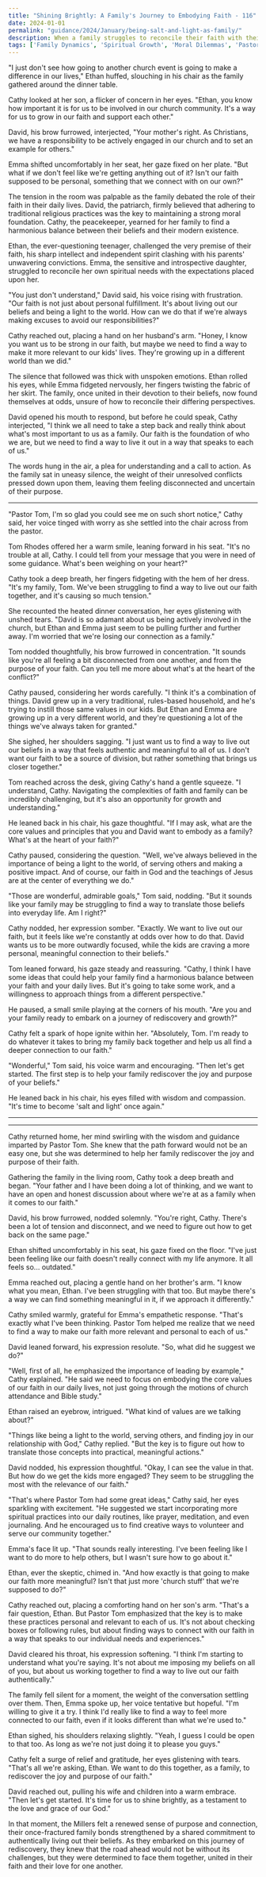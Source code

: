 ```yaml
---
title: "Shining Brightly: A Family's Journey to Embodying Faith - 116"
date: 2024-01-01
permalink: "guidance/2024/January/being-salt-and-light-as-family/"
description: When a family struggles to reconcile their faith with their daily lives, they seek the wisdom of Pastor Tom Rhodes to help them find a way to authentically live out their beliefs and become a beacon of light in their community. Through his guidance, they learn to navigate the challenges of being 'salt and light' and discover the transformative power of putting their faith into practice.
tags: ['Family Dynamics', 'Spiritual Growth', 'Moral Dilemmas', 'Pastoral Guidance', 'Evangelism']
---
```

"I just don't see how going to another church event is going to make a difference in our lives," Ethan huffed, slouching in his chair as the family gathered around the dinner table.

Cathy looked at her son, a flicker of concern in her eyes. "Ethan, you know how important it is for us to be involved in our church community. It's a way for us to grow in our faith and support each other."

David, his brow furrowed, interjected, "Your mother's right. As Christians, we have a responsibility to be actively engaged in our church and to set an example for others."

Emma shifted uncomfortably in her seat, her gaze fixed on her plate. "But what if we don't feel like we're getting anything out of it? Isn't our faith supposed to be personal, something that we connect with on our own?"

The tension in the room was palpable as the family debated the role of their faith in their daily lives. David, the patriarch, firmly believed that adhering to traditional religious practices was the key to maintaining a strong moral foundation. Cathy, the peacekeeper, yearned for her family to find a harmonious balance between their beliefs and their modern existence.

Ethan, the ever-questioning teenager, challenged the very premise of their faith, his sharp intellect and independent spirit clashing with his parents' unwavering convictions. Emma, the sensitive and introspective daughter, struggled to reconcile her own spiritual needs with the expectations placed upon her.

"You just don't understand," David said, his voice rising with frustration. "Our faith is not just about personal fulfillment. It's about living out our beliefs and being a light to the world. How can we do that if we're always making excuses to avoid our responsibilities?"

Cathy reached out, placing a hand on her husband's arm. "Honey, I know you want us to be strong in our faith, but maybe we need to find a way to make it more relevant to our kids' lives. They're growing up in a different world than we did."

The silence that followed was thick with unspoken emotions. Ethan rolled his eyes, while Emma fidgeted nervously, her fingers twisting the fabric of her skirt. The family, once united in their devotion to their beliefs, now found themselves at odds, unsure of how to reconcile their differing perspectives.

David opened his mouth to respond, but before he could speak, Cathy interjected, "I think we all need to take a step back and really think about what's most important to us as a family. Our faith is the foundation of who we are, but we need to find a way to live it out in a way that speaks to each of us."

The words hung in the air, a plea for understanding and a call to action. As the family sat in uneasy silence, the weight of their unresolved conflicts pressed down upon them, leaving them feeling disconnected and uncertain of their purpose.

***

"Pastor Tom, I'm so glad you could see me on such short notice," Cathy said, her voice tinged with worry as she settled into the chair across from the pastor.

Tom Rhodes offered her a warm smile, leaning forward in his seat. "It's no trouble at all, Cathy. I could tell from your message that you were in need of some guidance. What's been weighing on your heart?"

Cathy took a deep breath, her fingers fidgeting with the hem of her dress. "It's my family, Tom. We've been struggling to find a way to live out our faith together, and it's causing so much tension."

She recounted the heated dinner conversation, her eyes glistening with unshed tears. "David is so adamant about us being actively involved in the church, but Ethan and Emma just seem to be pulling further and further away. I'm worried that we're losing our connection as a family."

Tom nodded thoughtfully, his brow furrowed in concentration. "It sounds like you're all feeling a bit disconnected from one another, and from the purpose of your faith. Can you tell me more about what's at the heart of the conflict?"

Cathy paused, considering her words carefully. "I think it's a combination of things. David grew up in a very traditional, rules-based household, and he's trying to instill those same values in our kids. But Ethan and Emma are growing up in a very different world, and they're questioning a lot of the things we've always taken for granted."

She sighed, her shoulders sagging. "I just want us to find a way to live out our beliefs in a way that feels authentic and meaningful to all of us. I don't want our faith to be a source of division, but rather something that brings us closer together."

Tom reached across the desk, giving Cathy's hand a gentle squeeze. "I understand, Cathy. Navigating the complexities of faith and family can be incredibly challenging, but it's also an opportunity for growth and understanding."

He leaned back in his chair, his gaze thoughtful. "If I may ask, what are the core values and principles that you and David want to embody as a family? What's at the heart of your faith?"

Cathy paused, considering the question. "Well, we've always believed in the importance of being a light to the world, of serving others and making a positive impact. And of course, our faith in God and the teachings of Jesus are at the center of everything we do."

"Those are wonderful, admirable goals," Tom said, nodding. "But it sounds like your family may be struggling to find a way to translate those beliefs into everyday life. Am I right?"

Cathy nodded, her expression somber. "Exactly. We want to live out our faith, but it feels like we're constantly at odds over how to do that. David wants us to be more outwardly focused, while the kids are craving a more personal, meaningful connection to their beliefs."

Tom leaned forward, his gaze steady and reassuring. "Cathy, I think I have some ideas that could help your family find a harmonious balance between your faith and your daily lives. But it's going to take some work, and a willingness to approach things from a different perspective."

He paused, a small smile playing at the corners of his mouth. "Are you and your family ready to embark on a journey of rediscovery and growth?"

Cathy felt a spark of hope ignite within her. "Absolutely, Tom. I'm ready to do whatever it takes to bring my family back together and help us all find a deeper connection to our faith."

"Wonderful," Tom said, his voice warm and encouraging. "Then let's get started. The first step is to help your family rediscover the joy and purpose of your beliefs."

He leaned back in his chair, his eyes filled with wisdom and compassion. "It's time to become 'salt and light' once again."

***

***

Cathy returned home, her mind swirling with the wisdom and guidance imparted by Pastor Tom. She knew that the path forward would not be an easy one, but she was determined to help her family rediscover the joy and purpose of their faith.

Gathering the family in the living room, Cathy took a deep breath and began. "Your father and I have been doing a lot of thinking, and we want to have an open and honest discussion about where we're at as a family when it comes to our faith."

David, his brow furrowed, nodded solemnly. "You're right, Cathy. There's been a lot of tension and disconnect, and we need to figure out how to get back on the same page."

Ethan shifted uncomfortably in his seat, his gaze fixed on the floor. "I've just been feeling like our faith doesn't really connect with my life anymore. It all feels so... outdated."

Emma reached out, placing a gentle hand on her brother's arm. "I know what you mean, Ethan. I've been struggling with that too. But maybe there's a way we can find something meaningful in it, if we approach it differently."

Cathy smiled warmly, grateful for Emma's empathetic response. "That's exactly what I've been thinking. Pastor Tom helped me realize that we need to find a way to make our faith more relevant and personal to each of us."

David leaned forward, his expression resolute. "So, what did he suggest we do?"

"Well, first of all, he emphasized the importance of leading by example," Cathy explained. "He said we need to focus on embodying the core values of our faith in our daily lives, not just going through the motions of church attendance and Bible study."

Ethan raised an eyebrow, intrigued. "What kind of values are we talking about?"

"Things like being a light to the world, serving others, and finding joy in our relationship with God," Cathy replied. "But the key is to figure out how to translate those concepts into practical, meaningful actions."

David nodded, his expression thoughtful. "Okay, I can see the value in that. But how do we get the kids more engaged? They seem to be struggling the most with the relevance of our faith."

"That's where Pastor Tom had some great ideas," Cathy said, her eyes sparkling with excitement. "He suggested we start incorporating more spiritual practices into our daily routines, like prayer, meditation, and even journaling. And he encouraged us to find creative ways to volunteer and serve our community together."

Emma's face lit up. "That sounds really interesting. I've been feeling like I want to do more to help others, but I wasn't sure how to go about it."

Ethan, ever the skeptic, chimed in. "And how exactly is that going to make our faith more meaningful? Isn't that just more 'church stuff' that we're supposed to do?"

Cathy reached out, placing a comforting hand on her son's arm. "That's a fair question, Ethan. But Pastor Tom emphasized that the key is to make these practices personal and relevant to each of us. It's not about checking boxes or following rules, but about finding ways to connect with our faith in a way that speaks to our individual needs and experiences."

David cleared his throat, his expression softening. "I think I'm starting to understand what you're saying. It's not about me imposing my beliefs on all of you, but about us working together to find a way to live out our faith authentically."

The family fell silent for a moment, the weight of the conversation settling over them. Then, Emma spoke up, her voice tentative but hopeful. "I'm willing to give it a try. I think I'd really like to find a way to feel more connected to our faith, even if it looks different than what we're used to."

Ethan sighed, his shoulders relaxing slightly. "Yeah, I guess I could be open to that too. As long as we're not just doing it to please you guys."

Cathy felt a surge of relief and gratitude, her eyes glistening with tears. "That's all we're asking, Ethan. We want to do this together, as a family, to rediscover the joy and purpose of our faith."

David reached out, pulling his wife and children into a warm embrace. "Then let's get started. It's time for us to shine brightly, as a testament to the love and grace of our God."

In that moment, the Millers felt a renewed sense of purpose and connection, their once-fractured family bonds strengthened by a shared commitment to authentically living out their beliefs. As they embarked on this journey of rediscovery, they knew that the road ahead would not be without its challenges, but they were determined to face them together, united in their faith and their love for one another.

